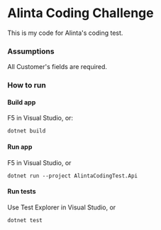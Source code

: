 # Alinta Coding Challenge
This is my code for Alinta's coding test.


### Assumptions

All Customer's fields are required.

### How to run

#### Build app
F5 in Visual Studio, or:
```
dotnet build
```

#### Run app
F5 in Visual Studio, or
```
dotnet run --project AlintaCodingTest.Api
```

#### Run tests
Use Test Explorer in Visual Studio, or
```
dotnet test
```